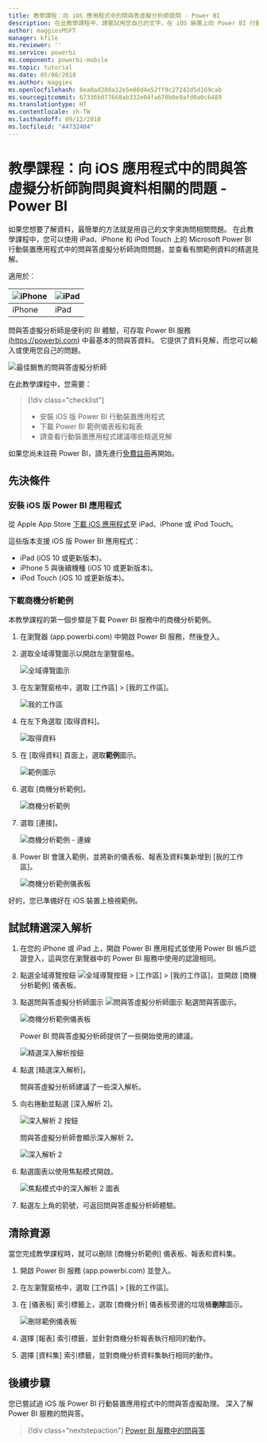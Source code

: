 ```yaml
---
title: 教學課程：向 iOS 應用程式中的問與答虛擬分析師提問 - Power BI
description: 在此教學課程中，請嘗試用您自己的文字，在 iOS 裝置上向 Power BI 行動裝置應用程式的問與答虛擬分析師詢問這份範例資料的相關問題。
author: maggiesMSFT
manager: kfile
ms.reviewer: ''
ms.service: powerbi
ms.component: powerbi-mobile
ms.topic: tutorial
ms.date: 05/08/2018
ms.author: maggies
ms.openlocfilehash: 8ea0ad288a12e5e08d4e52ff9c27242d5d169cab
ms.sourcegitcommit: 67336b077668ab332e04fa670b0e9afd0a0c6489
ms.translationtype: HT
ms.contentlocale: zh-TW
ms.lasthandoff: 09/12/2018
ms.locfileid: "44732404"
---
```

# <a name="tutorial-ask-questions-about-your-data-with-the-qa-virtual-analyst-in-ios-apps---power-bi"></a>教學課程：向 iOS 應用程式中的問與答虛擬分析師詢問與資料相關的問題 - Power BI

如果您想要了解資料，最簡單的方法就是用自己的文字來詢問相關問題。 在此教學課程中，您可以使用 iPad、iPhone 和 iPod Touch 上的 Microsoft Power BI 行動裝置應用程式中的問與答虛擬分析師詢問問題，並查看有關範例資料的精選見解。 

適用於︰

| ![iPhone](./media/tutorial-mobile-apps-ios-qna/iphone-logo-50-px.png) | ![iPad](./media/tutorial-mobile-apps-ios-qna/ipad-logo-50-px.png) |
|:--- |:--- |
| iPhone |iPad |

問與答虛擬分析師是便利的 BI 體驗，可存取 Power BI 服務 [(https://powerbi.com)](https://powerbi.com) 中最基本的問與答資料。 它提供了資料見解，而您可以輸入或使用您自己的問題。

![最佳銷售的問與答虛擬分析師](./media/tutorial-mobile-apps-ios-qna/power-bi-ios-q-n-a-top-sale-intro.png)

在此教學課程中，您需要：

> [!div class="checklist"]
> * 安裝 iOS 版 Power BI 行動裝置應用程式
> * 下載 Power BI 範例儀表板和報表
> * 請查看行動裝置應用程式建議哪些精選見解

如果您尚未註冊 Power BI，請先進行[免費註冊](https://app.powerbi.com/signupredirect?pbi_source=web)再開始。

## <a name="prerequisites"></a>先決條件

### <a name="install-the-power-bi-for-ios-app"></a>安裝 iOS 版 Power BI 應用程式
從 Apple App Store [下載 iOS 應用程式](http://go.microsoft.com/fwlink/?LinkId=522062 "下載 iPhone 應用程式")至 iPad、iPhone 或 iPod Touch。

這些版本支援 iOS 版 Power BI 應用程式：
- iPad (iOS 10 或更新版本)。
- iPhone 5 與後續機種 (iOS 10 或更新版本)。 
- iPod Touch (iOS 10 或更新版本)。

### <a name="download-the-opportunity-analysis-sample"></a>下載商機分析範例
本教學課程的第一個步驟是下載 Power BI 服務中的商機分析範例。

1. 在瀏覽器 (app.powerbi.com) 中開啟 Power BI 服務，然後登入。

1. 選取全域導覽圖示以開啟左瀏覽窗格。

    ![全域導覽圖示](./media/tutorial-mobile-apps-ios-qna/power-bi-android-quickstart-global-nav-icon.png)

2. 在左瀏覽窗格中，選取 [工作區] > [我的工作區]。

    ![我的工作區](./media/tutorial-mobile-apps-ios-qna/power-bi-android-quickstart-my-workspace.png)

3. 在左下角選取 [取得資料]。
   
    ![取得資料](./media/tutorial-mobile-apps-ios-qna/power-bi-get-data.png)

3. 在 [取得資料] 頁面上，選取**範例**圖示。
   
   ![範例圖示](./media/tutorial-mobile-apps-ios-qna/power-bi-samples-icon.png)

4. 選取 [商機分析範例]。
 
    ![商機分析範例](./media/tutorial-mobile-apps-ios-qna/power-bi-oa.png)
 
8. 選取 [連接]。  
  
   ![商機分析範例 - 連線](./media/tutorial-mobile-apps-ios-qna/opportunity-connect.png)
   
5. Power BI 會匯入範例，並將新的儀表板、報表及資料集新增到 [我的工作區]。
   
   ![商機分析範例儀表板](./media/tutorial-mobile-apps-ios-qna/power-bi-service-opportunity-sample.png)

好的，您已準備好在 iOS 裝置上檢視範例。

## <a name="try-featured-insights"></a>試試精選深入解析
1. 在您的 iPhone 或 iPad 上，開啟 Power BI 應用程式並使用 Power BI 帳戶認證登入，這與您在瀏覽器中的 Power BI 服務中使用的認證相同。

1.  點選全域導覽按鈕 ![全域導覽按鈕](./media/tutorial-mobile-apps-ios-qna/power-bi-iphone-global-nav-button.png) > [工作區] > [我的工作區]，並開啟 [商機分析範例] 儀表板。

2. 點選問與答虛擬分析師圖示 ![問與答虛擬分析師圖示](./media/tutorial-mobile-apps-ios-qna/power-bi-ios-q-n-a-icon.png) 點選問與答圖示。

     ![商機分析範例儀表板](./media/tutorial-mobile-apps-ios-qna/power-bi-ios-qna-opportunity-analysis.png)

     Power BI 問與答虛擬分析師提供了一些開始使用的建議。

     ![精選深入解析按鈕](./media/tutorial-mobile-apps-ios-qna/power-bi-ios-qna-suggest-insights.png)
3. 點選 [精選深入解析]。

     問與答虛擬分析師建議了一些深入解析。
4. 向右捲動並點選 [深入解析 2]。

    ![深入解析 2 按鈕](./media/tutorial-mobile-apps-ios-qna/power-bi-ios-qna-suggest-insight-2.png)

     問與答虛擬分析師會顯示深入解析 2。

    ![深入解析 2](./media/tutorial-mobile-apps-ios-qna/power-bi-ios-qna-show-insight-2.png)
5. 點選圖表以使用焦點模式開啟。

    ![焦點模式中的深入解析 2 圖表](./media/tutorial-mobile-apps-ios-qna/power-bi-ios-qna-open-insight-2.png)
6. 點選左上角的箭號，可返回問與答虛擬分析師體驗。

## <a name="clean-up-resources"></a>清除資源

當您完成教學課程時，就可以刪除 [商機分析範例] 儀表板、報表和資料集。

1. 開啟 Power BI 服務 (app.powerbi.com) 並登入。

2. 在左瀏覽窗格中，選取 [工作區] > [我的工作區]。

3. 在 [儀表板] 索引標籤上，選取 [商機分析] 儀表板旁邊的垃圾桶**刪除**圖示。

    ![刪除範例儀表板](./media/tutorial-mobile-apps-ios-qna/power-bi-service-delete-opportunity-sample.png)

4. 選擇 [報表] 索引標籤，並針對商機分析報表執行相同的動作。

5. 選擇 [資料集] 索引標籤，並對商機分析資料集執行相同的動作。


## <a name="next-steps"></a>後續步驟

您已嘗試過 iOS 版 Power BI 行動裝置應用程式中的問與答虛擬助理。 深入了解 Power BI 服務的問與答。
> [!div class="nextstepaction"]
> [Power BI 服務中的問與答](../../power-bi-q-and-a.md)

